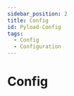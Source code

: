 ```yaml
---
sidebar_position: 2
title: Config
id: Pyload-Config
tags:
  - Config
  - Configuration
---
```


# Config
